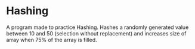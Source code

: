 # Hashing
A program made to practice Hashing. Hashes a randomly generated value between 10 and 50 (selection without replacement) and increases size of array when 75% of the array is filled.

